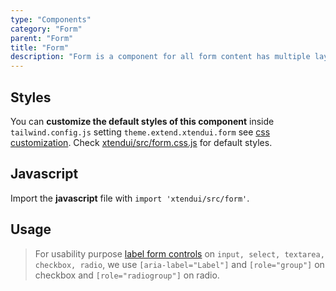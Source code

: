 ```yaml
---
type: "Components"
category: "Form"
parent: "Form"
title: "Form"
description: "Form is a component for all form content has multiple layouts, custom checkbox/radio and more."
---
```


## Styles

You can **customize the default styles of this component** inside `tailwind.config.js` setting `theme.extend.xtendui.form` see [css customization](/components/global/preset#customization). Check [xtendui/src/form.css.js](https://github.com/xtendui/xtendui/blob/beta/src/form.css.js) for default styles.

## Javascript

Import the **javascript** file with `import 'xtendui/src/form'`.

## Usage

> For usability purpose [label form controls](https://www.w3.org/WAI/tutorials/forms/labels/) on `input, select, textarea, checkbox, radio`, we use `[aria-label="Label"]` and `[role="group"]` on checkbox and `[role="radiogroup"]` on radio.

<demo>
  <demoinline src="demos/components/form/usage">
  </demoinline>
</demo>
